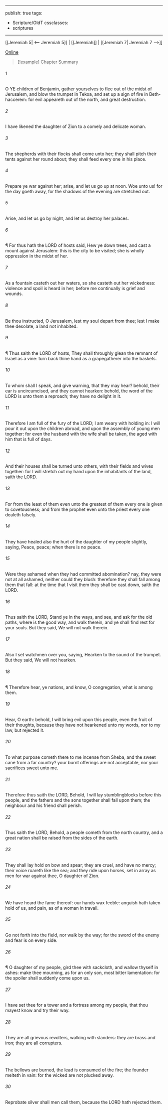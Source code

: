 

---
publish: true
tags:
  - Scripture/OldT
cssclasses:
  - scriptures
---
[[Jeremiah 5| <-- Jeremiah 5]] | [[Jeremiah]] | [[Jeremiah 7| Jeremiah 7 -->]]

[Online](https://churchofjesuschrist.org/study/scriptures/ot/jer/6?lang=eng)

>[!example] Chapter Summary
>
###### 1
O YE children of Benjamin, gather yourselves to flee out of the midst of Jerusalem, and blow the trumpet in Tekoa, and set up a sign of fire in Beth-haccerem: for evil appeareth out of the north, and great destruction.
###### 2
I have likened the daughter of Zion to a comely and delicate woman.
###### 3
The shepherds with their flocks shall come unto her; they shall pitch their tents against her round about; they shall feed every one in his place.
###### 4
Prepare ye war against her; arise, and let us go up at noon.  Woe unto us!  for the day goeth away, for the shadows of the evening are stretched out.
###### 5
Arise, and let us go by night, and let us destroy her palaces.
###### 6
¶ For thus hath the LORD of hosts said, Hew ye down trees, and cast a mount against Jerusalem: this is the city to be visited; she is wholly oppression in the midst of her.
###### 7
As a fountain casteth out her waters, so she casteth out her wickedness: violence and spoil is heard in her; before me continually is grief and wounds.
###### 8
Be thou instructed, O Jerusalem, lest my soul depart from thee; lest I make thee desolate, a land not inhabited.
###### 9
¶ Thus saith the LORD of hosts, They shall throughly glean the remnant of Israel as a vine: turn back thine hand as a grapegatherer into the baskets.
###### 10
To whom shall I speak, and give warning, that they may hear?  behold, their ear is uncircumcised, and they cannot hearken: behold, the word of the LORD is unto them a reproach; they have no delight in it.
###### 11
Therefore I am full of the fury of the LORD; I am weary with holding in: I will pour it out upon the children abroad, and upon the assembly of young men together: for even the husband with the wife shall be taken, the aged with him that is full of days.
###### 12
And their houses shall be turned unto others, with their fields and wives together: for I will stretch out my hand upon the inhabitants of the land, saith the LORD.
###### 13
For from the least of them even unto the greatest of them every one is given to covetousness; and from the prophet even unto the priest every one dealeth falsely.
###### 14
They have healed also the hurt of the daughter of my people slightly, saying, Peace, peace; when there is no peace.
###### 15
Were they ashamed when they had committed abomination?  nay, they were not at all ashamed, neither could they blush: therefore they shall fall among them that fall: at the time that I visit them they shall be cast down, saith the LORD.
###### 16
Thus saith the LORD, Stand ye in the ways, and see, and ask for the old paths, where is the good way, and walk therein, and ye shall find rest for your souls.  But they said, We will not walk therein.
###### 17
Also I set watchmen over you, saying, Hearken to the sound of the trumpet.  But they said, We will not hearken.
###### 18
¶ Therefore hear, ye nations, and know, O congregation, what is among them.
###### 19
Hear, O earth: behold, I will bring evil upon this people, even the fruit of their thoughts, because they have not hearkened unto my words, nor to my law, but rejected it.
###### 20
To what purpose cometh there to me incense from Sheba, and the sweet cane from a far country?  your burnt offerings are not acceptable, nor your sacrifices sweet unto me.
###### 21
Therefore thus saith the LORD, Behold, I will lay stumblingblocks before this people, and the fathers and the sons together shall fall upon them; the neighbour and his friend shall perish.
###### 22
Thus saith the LORD, Behold, a people cometh from the north country, and a great nation shall be raised from the sides of the earth.
###### 23
They shall lay hold on bow and spear; they are cruel, and have no mercy; their voice roareth like the sea; and they ride upon horses, set in array as men for war against thee, O daughter of Zion.
###### 24
We have heard the fame thereof: our hands wax feeble: anguish hath taken hold of us, and pain, as of a woman in travail.
###### 25
Go not forth into the field, nor walk by the way; for the sword of the enemy and fear is on every side.
###### 26
¶ O daughter of my people, gird thee with sackcloth, and wallow thyself in ashes: make thee mourning, as for an only son, most bitter lamentation: for the spoiler shall suddenly come upon us.
###### 27
I have set thee for a tower and a fortress among my people, that thou mayest know and try their way.
###### 28
They are all grievous revolters, walking with slanders: they are brass and iron; they are all corrupters.
###### 29
The bellows are burned, the lead is consumed of the fire; the founder melteth in vain: for the wicked are not plucked away.
###### 30
Reprobate silver shall men call them, because the LORD hath rejected them.



